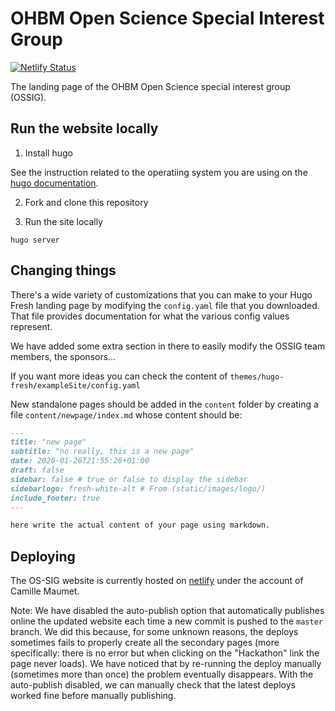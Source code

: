 # OHBM Open Science Special Interest Group

[![Netlify Status](https://api.netlify.com/api/v1/badges/29ccff18-6595-4078-8f08-f20f482ec9eb/deploy-status)](https://app.netlify.com/sites/ossig/deploys)

The landing page of the OHBM Open Science special interest group (OSSIG).

## Run the website locally

1. Install hugo

See the instruction related to the operatiing system you are using on the [hugo documentation](https://gohugo.io/getting-started/installing/).

2. Fork and clone this repository

3. Run the site locally
```
hugo server
```

## Changing things
There's a wide variety of customizations that you can make to your Hugo Fresh landing page by modifying the `config.yaml` file that you downloaded. That file provides documentation for what the various config values represent.

We have added some extra section in there to easily modify the OSSIG team members, the sponsors...

If you want more ideas you can check the content of `themes/hugo-fresh/exampleSite/config.yaml`

New standalone pages should be added in the `content` folder by creating a file `content/newpage/index.md` whose content should be:

```markdown
---
title: "new page"
subtitle: "no really, this is a new page"
date: 2020-01-26T21:55:26+01:00
draft: false
sidebar: false # true or false to display the sidebar
sidebarlogo: fresh-white-alt # From (static/images/logo/)
include_footer: true
---

here write the actual content of your page using markdown.

```

## Deploying
The OS-SIG website is currently hosted on [netlify](https://www.netlify.com/) under the account of Camille Maumet. 

Note: We have disabled the auto-publish option that automatically publishes online the updated website each time a new commit is pushed to the `master` branch. We did this because, for some unknown reasons, the deploys sometimes fails to properly create all the secondary pages (more specifically: there is no error but when clicking on the "Hackathon" link the page never loads). We have noticed that by re-running the deploy manually (sometimes more than once) the problem eventually disappears. With the auto-publish disabled, we can manually check that the latest deploys worked fine before manually publishing. 